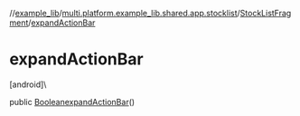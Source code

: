 //[example_lib](../../../index.md)/[multi.platform.example_lib.shared.app.stocklist](../index.md)/[StockListFragment](index.md)/[expandActionBar](expand-action-bar.md)

# expandActionBar

[android]\

public [Boolean](https://developer.android.com/reference/kotlin/java/lang/Boolean.html)[expandActionBar](expand-action-bar.md)()
